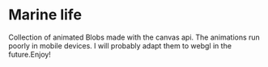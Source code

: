 # Marine life

Collection of animated Blobs made with the canvas api. The animations run poorly in mobile devices. I will probably adapt them to webgl in the future.Enjoy!
